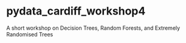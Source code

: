 # pydata_cardiff_workshop4
A short workshop on Decision Trees, Random Forests, and Extremely Randomised Trees
